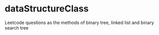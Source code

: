 # dataStructureClass
Leetcode questions as the methods of binary tree, linked list and binary search tree
